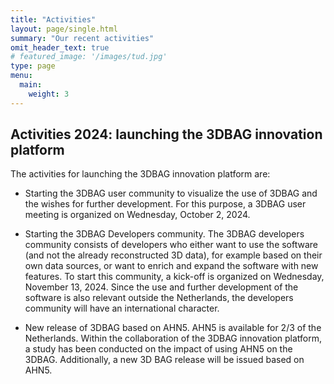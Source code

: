 ```yaml
---
title: "Activities"
layout: page/single.html
summary: "Our recent activities"
omit_header_text: true
# featured_image: '/images/tud.jpg'
type: page
menu:
  main:
    weight: 3
---
```



## Activities 2024: launching the 3DBAG innovation platform

The activities for launching the 3DBAG innovation platform are:

- Starting the 3DBAG user community to visualize the use of 3DBAG and the wishes for further development. For this purpose, a 3DBAG user meeting is organized on Wednesday, October 2, 2024.

- Starting the 3DBAG Developers community. The 3DBAG developers community consists of developers who either want to use the software (and not the already reconstructed 3D data), for example based on their own data sources, or want to enrich and expand the software with new features. To start this community, a kick-off is organized on Wednesday, November 13, 2024. Since the use and further development of the software is also relevant outside the Netherlands, the developers community will have an international character.

- New release of 3DBAG based on AHN5. AHN5 is available for 2/3 of the Netherlands. Within the collaboration of the 3DBAG innovation platform, a study has been conducted on the impact of using AHN5 on the 3DBAG. Additionally, a new 3D BAG release will be issued based on AHN5.
